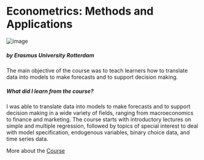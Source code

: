 # Econometrics: Methods and Applications
![image](https://d3njjcbhbojbot.cloudfront.net/api/utilities/v1/imageproxy/http://coursera-university-assets.s3.amazonaws.com/b0/c7eade44b34c0385386e23f124d70d/EUR.png?auto=format%2Ccompress&dpr=1&w=180&h=180)
##### by Erasmus University Rotterdam


The main objective of the course was to teach learners how to translate data into models to make forecasts and to support decision making.

##### What did I learn from the course?

I was able to translate data into models to make forecasts and to support decision making in a wide variety of fields, ranging from macroeconomics to finance and marketing. The course starts with introductory lectures on simple and multiple regression, followed by topics of special interest to deal with model specification, endogenous variables, binary choice data, and time series data. 


More about the [Course](https://www.coursera.org/learn/erasmus-econometrics)

